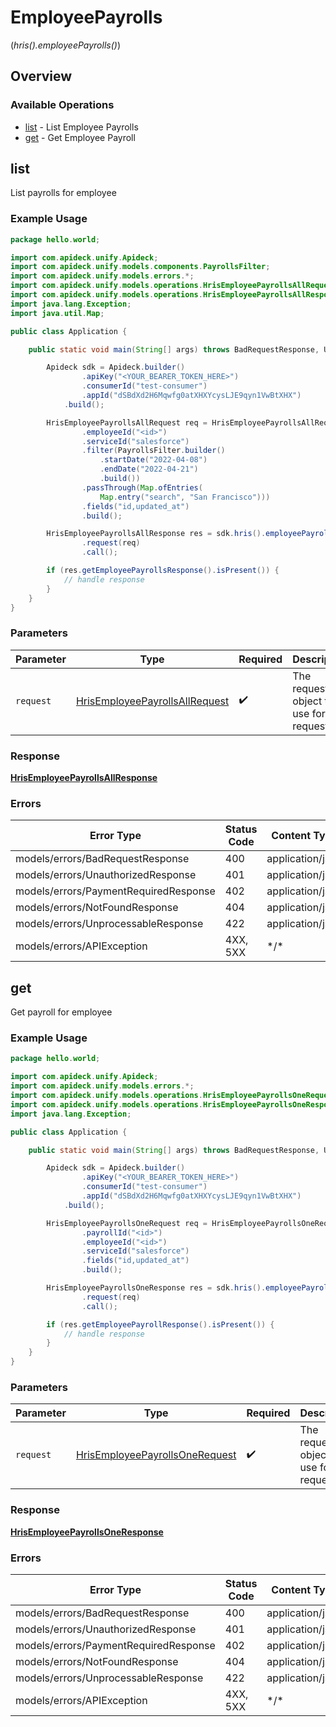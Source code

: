 # EmployeePayrolls
(*hris().employeePayrolls()*)

## Overview

### Available Operations

* [list](#list) - List Employee Payrolls
* [get](#get) - Get Employee Payroll

## list

List payrolls for employee

### Example Usage

```java
package hello.world;

import com.apideck.unify.Apideck;
import com.apideck.unify.models.components.PayrollsFilter;
import com.apideck.unify.models.errors.*;
import com.apideck.unify.models.operations.HrisEmployeePayrollsAllRequest;
import com.apideck.unify.models.operations.HrisEmployeePayrollsAllResponse;
import java.lang.Exception;
import java.util.Map;

public class Application {

    public static void main(String[] args) throws BadRequestResponse, UnauthorizedResponse, PaymentRequiredResponse, NotFoundResponse, UnprocessableResponse, Exception {

        Apideck sdk = Apideck.builder()
                .apiKey("<YOUR_BEARER_TOKEN_HERE>")
                .consumerId("test-consumer")
                .appId("dSBdXd2H6Mqwfg0atXHXYcysLJE9qyn1VwBtXHX")
            .build();

        HrisEmployeePayrollsAllRequest req = HrisEmployeePayrollsAllRequest.builder()
                .employeeId("<id>")
                .serviceId("salesforce")
                .filter(PayrollsFilter.builder()
                    .startDate("2022-04-08")
                    .endDate("2022-04-21")
                    .build())
                .passThrough(Map.ofEntries(
                    Map.entry("search", "San Francisco")))
                .fields("id,updated_at")
                .build();

        HrisEmployeePayrollsAllResponse res = sdk.hris().employeePayrolls().list()
                .request(req)
                .call();

        if (res.getEmployeePayrollsResponse().isPresent()) {
            // handle response
        }
    }
}
```

### Parameters

| Parameter                                                                                   | Type                                                                                        | Required                                                                                    | Description                                                                                 |
| ------------------------------------------------------------------------------------------- | ------------------------------------------------------------------------------------------- | ------------------------------------------------------------------------------------------- | ------------------------------------------------------------------------------------------- |
| `request`                                                                                   | [HrisEmployeePayrollsAllRequest](../../models/operations/HrisEmployeePayrollsAllRequest.md) | :heavy_check_mark:                                                                          | The request object to use for the request.                                                  |

### Response

**[HrisEmployeePayrollsAllResponse](../../models/operations/HrisEmployeePayrollsAllResponse.md)**

### Errors

| Error Type                            | Status Code                           | Content Type                          |
| ------------------------------------- | ------------------------------------- | ------------------------------------- |
| models/errors/BadRequestResponse      | 400                                   | application/json                      |
| models/errors/UnauthorizedResponse    | 401                                   | application/json                      |
| models/errors/PaymentRequiredResponse | 402                                   | application/json                      |
| models/errors/NotFoundResponse        | 404                                   | application/json                      |
| models/errors/UnprocessableResponse   | 422                                   | application/json                      |
| models/errors/APIException            | 4XX, 5XX                              | \*/\*                                 |

## get

Get payroll for employee

### Example Usage

```java
package hello.world;

import com.apideck.unify.Apideck;
import com.apideck.unify.models.errors.*;
import com.apideck.unify.models.operations.HrisEmployeePayrollsOneRequest;
import com.apideck.unify.models.operations.HrisEmployeePayrollsOneResponse;
import java.lang.Exception;

public class Application {

    public static void main(String[] args) throws BadRequestResponse, UnauthorizedResponse, PaymentRequiredResponse, NotFoundResponse, UnprocessableResponse, Exception {

        Apideck sdk = Apideck.builder()
                .apiKey("<YOUR_BEARER_TOKEN_HERE>")
                .consumerId("test-consumer")
                .appId("dSBdXd2H6Mqwfg0atXHXYcysLJE9qyn1VwBtXHX")
            .build();

        HrisEmployeePayrollsOneRequest req = HrisEmployeePayrollsOneRequest.builder()
                .payrollId("<id>")
                .employeeId("<id>")
                .serviceId("salesforce")
                .fields("id,updated_at")
                .build();

        HrisEmployeePayrollsOneResponse res = sdk.hris().employeePayrolls().get()
                .request(req)
                .call();

        if (res.getEmployeePayrollResponse().isPresent()) {
            // handle response
        }
    }
}
```

### Parameters

| Parameter                                                                                   | Type                                                                                        | Required                                                                                    | Description                                                                                 |
| ------------------------------------------------------------------------------------------- | ------------------------------------------------------------------------------------------- | ------------------------------------------------------------------------------------------- | ------------------------------------------------------------------------------------------- |
| `request`                                                                                   | [HrisEmployeePayrollsOneRequest](../../models/operations/HrisEmployeePayrollsOneRequest.md) | :heavy_check_mark:                                                                          | The request object to use for the request.                                                  |

### Response

**[HrisEmployeePayrollsOneResponse](../../models/operations/HrisEmployeePayrollsOneResponse.md)**

### Errors

| Error Type                            | Status Code                           | Content Type                          |
| ------------------------------------- | ------------------------------------- | ------------------------------------- |
| models/errors/BadRequestResponse      | 400                                   | application/json                      |
| models/errors/UnauthorizedResponse    | 401                                   | application/json                      |
| models/errors/PaymentRequiredResponse | 402                                   | application/json                      |
| models/errors/NotFoundResponse        | 404                                   | application/json                      |
| models/errors/UnprocessableResponse   | 422                                   | application/json                      |
| models/errors/APIException            | 4XX, 5XX                              | \*/\*                                 |